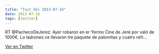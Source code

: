 ```yaml
---
title: "Tuit del 2013-07-16"
date: 2013-07-16
tags: [twitter]
---
```


RT @PachecoDeJerez: Ayer robaron en er Yermo Cine de Jeré por való de 1000€. Lo ladrones ce llevaron tre paquete de palomitas y cuatro refr…



[Ver en Twitter](https://twitter.com/i/web/status/357283939863769088)

